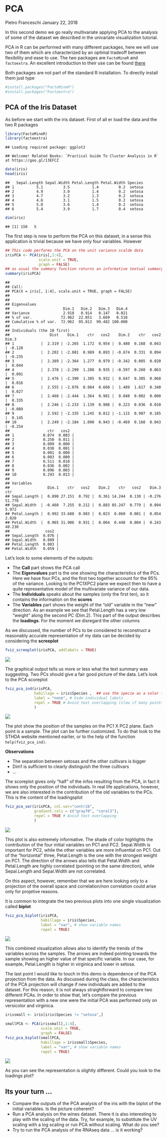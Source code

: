 PCA
================
Pietro Franceschi
January 22, 2018

In this second demo we go really multivariate applying PCA to the
analysis of some of the dataset we described in the univariate
visualization tutorial.

PCA in R can be performed with many different packages, here we will use
two of them which are characterized by an optimal tradeoff between
flexibility and ease to use. The two packages are `FactoMineR` and
`factoextra`. An excellent introduction to their use can be found
[there](http://www.sthda.com/english/wiki/factoextra-r-package-easy-multivariate-data-analyses-and-elegant-visualization)

Both packages are not part of the standard R installation. To directly
install them just type

``` r
#install.packages("FactoMineR")
#install.packages("Factoextra")
```

## PCA of the Iris Dataset

As before we start with the iris dataset. First of all er load the data
and the two R packages

``` r
library(FactoMineR)
library(factoextra)
```

    ## Loading required package: ggplot2

    ## Welcome! Related Books: `Practical Guide To Cluster Analysis in R` at https://goo.gl/13EFCZ

``` r
data(iris)
head(iris)
```

    ##   Sepal.Length Sepal.Width Petal.Length Petal.Width Species
    ## 1          5.1         3.5          1.4         0.2  setosa
    ## 2          4.9         3.0          1.4         0.2  setosa
    ## 3          4.7         3.2          1.3         0.2  setosa
    ## 4          4.6         3.1          1.5         0.2  setosa
    ## 5          5.0         3.6          1.4         0.2  setosa
    ## 6          5.4         3.9          1.7         0.4  setosa

``` r
dim(iris)
```

    ## [1] 150   5

The first step is now to perform the PCA on this dataset, in a sense
this application is trivial because we have only four variables. However

``` r
## This code performs the PCA on the unit variance scalde data
irisPCA <- PCA(iris[,1:4],
               scale.unit = TRUE,
               graph = FALSE)
## as usual the summary function returns an informative textual summary of the results
summary(irisPCA)
```

    ## 
    ## Call:
    ## PCA(X = iris[, 1:4], scale.unit = TRUE, graph = FALSE) 
    ## 
    ## 
    ## Eigenvalues
    ##                        Dim.1   Dim.2   Dim.3   Dim.4
    ## Variance               2.918   0.914   0.147   0.021
    ## % of var.             72.962  22.851   3.669   0.518
    ## Cumulative % of var.  72.962  95.813  99.482 100.000
    ## 
    ## Individuals (the 10 first)
    ##                  Dist    Dim.1    ctr   cos2    Dim.2    ctr   cos2    Dim.3
    ## 1            |  2.319 | -2.265  1.172  0.954 |  0.480  0.168  0.043 | -0.128
    ## 2            |  2.202 | -2.081  0.989  0.893 | -0.674  0.331  0.094 | -0.235
    ## 3            |  2.389 | -2.364  1.277  0.979 | -0.342  0.085  0.020 |  0.044
    ## 4            |  2.378 | -2.299  1.208  0.935 | -0.597  0.260  0.063 |  0.091
    ## 5            |  2.476 | -2.390  1.305  0.932 |  0.647  0.305  0.068 |  0.016
    ## 6            |  2.555 | -2.076  0.984  0.660 |  1.489  1.617  0.340 |  0.027
    ## 7            |  2.468 | -2.444  1.364  0.981 |  0.048  0.002  0.000 |  0.335
    ## 8            |  2.246 | -2.233  1.139  0.988 |  0.223  0.036  0.010 | -0.089
    ## 9            |  2.592 | -2.335  1.245  0.812 | -1.115  0.907  0.185 |  0.145
    ## 10           |  2.249 | -2.184  1.090  0.943 | -0.469  0.160  0.043 | -0.254
    ##                 ctr   cos2  
    ## 1             0.074  0.003 |
    ## 2             0.250  0.011 |
    ## 3             0.009  0.000 |
    ## 4             0.038  0.001 |
    ## 5             0.001  0.000 |
    ## 6             0.003  0.000 |
    ## 7             0.511  0.018 |
    ## 8             0.036  0.002 |
    ## 9             0.096  0.003 |
    ## 10            0.293  0.013 |
    ## 
    ## Variables
    ##                 Dim.1    ctr   cos2    Dim.2    ctr   cos2    Dim.3    ctr
    ## Sepal.Length |  0.890 27.151  0.792 |  0.361 14.244  0.130 | -0.276 51.778
    ## Sepal.Width  | -0.460  7.255  0.212 |  0.883 85.247  0.779 |  0.094  5.972
    ## Petal.Length |  0.992 33.688  0.983 |  0.023  0.060  0.001 |  0.054  2.020
    ## Petal.Width  |  0.965 31.906  0.931 |  0.064  0.448  0.004 |  0.243 40.230
    ##                cos2  
    ## Sepal.Length  0.076 |
    ## Sepal.Width   0.009 |
    ## Petal.Length  0.003 |
    ## Petal.Width   0.059 |

Let’s look to some elements of the outputs:

  - The **Call** part shows the PCA call
  - The **Eigenvalues** part is the one showing the characteristics of
    the PCs. Here we have four PCs, and the first two together account
    for the 95% of the variance. Looking to the PC1XPC2 plane we expect
    then to have a quite representative model of the multivariate
    variance of our data.
  - The **Individuals** speaks about the samples (only the first ten),
    so it contains the information on the **scores**
  - The **Variables** part shows the weight of the “old” variable in the
    “new” direction. As an example we see that Petal.Length has a very
    low “weight” along the second PC (Dim.2). This part of the output
    describes the **loadings**. For the moment we disregard the other
    columns

As we discussed, the number of PCs to be considered to reconstruct a
reasonably accurate representation of my data can be decided by
considering the **screeplot**

``` r
fviz_screeplot(irisPCA, addlabels = TRUE)
```

![](figs/pcaunnamed-chunk-4-1.png)<!-- -->

The graphical output tells us more or less what the text summary was
suggesting. Two PCs should give a fair good picture of the data. Let’s
look to the PCA scoreplot

``` r
fviz_pca_ind(irisPCA, 
             habillage = iris$Species ,  ## use the specie as a color for the display
             label = "none", # hide individual labels
             repel = TRUE # Avoid text overlapping (slow if many points)
             )
```

![](figs/pcaunnamed-chunk-5-1.png)<!-- -->

The plot show the position of the samples on the PC1 X PC2 plane. Each
point is a sample. The plot can be further customized. To do that look
to the STHDA website mentioned earlier, or to the help of the function
`help(fviz_pca_ind)`.

**Observations**

  - The separation between setosas and the other cultivars is bigger
  - Dim1 is sufficient to clearly distinguish the three cultivars
  - …

The scoreplot gives only “half” of the infos resulting from the PCA, in
fact it shows only the position of the individuals. In real life
applications, however, we are also interested in the contribution of the
old variables to the PCs. This is the content of the loadingsplot

``` r
fviz_pca_var(irisPCA, col.var="contrib",
             gradient.cols = c("gray70", "coral3"),
             repel = TRUE # Avoid text overlapping
             )
```

![](figs/pcaunnamed-chunk-6-1.png)<!-- -->

This plot is also extremely informative. The shade of color highlights
the contribution of the four initial variables on PC1 and PC2.
Sepal.Width is important for PC2, while the other variables are more
influential on PC1. Out of the “horizontal” three, Petal.Length is the
one with the strongest weight on PC1. The direction of the arrows also
tells that Petal.Width and Petal.Length are highly correlated (pointing
on the same direction), while Sepal.Length and Sepal.Width are not
correlated.

On this aspect, however, remember that we are here looking only to a
projection of the overall space and correlation/non correlation could
arise only for projetive reasons.

It is common to integrate the two previous plots into one single
visualization called **biplot**

``` r
fviz_pca_biplot(irisPCA, 
                habillage = iris$Species,
                label = "var", # show variable names
                repel = TRUE)
```

![](figs/pcaunnamed-chunk-7-1.png)<!-- -->

This combined visualization allows also to identify the trends of the
variables across the samples. The arrows are indeed pointing towards the
sample showing an higher value of that specific variable. In our case,
for example, Petal.Length is higher in virginica and lower in setosa.

The last point I would like to touch in this demo is dependence of the
PCA projection from the data. As discussed during the class, the
characteristics of the PCA projection will change if new individuals are
added to the dataset. For this reason, it is not always straightforward
to compare two different PCAs. In order to show that, let’s compare the
previous representation with a new one were the initial PCA was
performed only on versicolor and virginica.

``` r
irissmall <- iris[iris$Species != "setosa",]

smallPCA <- PCA(irissmall[,1:4],
                scale.unit = TRUE,
                graph = FALSE)
fviz_pca_biplot(smallPCA, 
                habillage = irissmall$Species,
                label = "var", # show variable names
                repel = TRUE)
```

![](figs/pcaunnamed-chunk-8-1.png)<!-- -->

As you can see the representation is slightly different. Could you look
to the loadings plot?

## Its your turn …

  - Compare the outputs of the PCA analysis of the iris with the biplot
    of the initial variables. Is the picture coherent?
  - Run a PCA analysis on the wines dataset. There it is also
    interesting to play with the scaling of the data. Try, for example,
    to substitute the UV scaling with a log scaling or run PCA without
    scaling. What do you see?
  - Try to run the PCA analysis of the RNAseq data … is it working?
